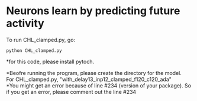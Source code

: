 # Neurons learn by predicting future activity
To run CHL_clamped.py, go:

```
python CHL_clamped.py 
```
*for this code, please install pytoch.

*Beofre running the program, please create the directory for the model. <br/>
 For CHL_clamped.py, "with_delay13_inp12_clamped_f120_c120_ada" <br/>
*You might get an error because of line #234 (version of your package). So if you get an error, please comment out the line #234 <br/>


